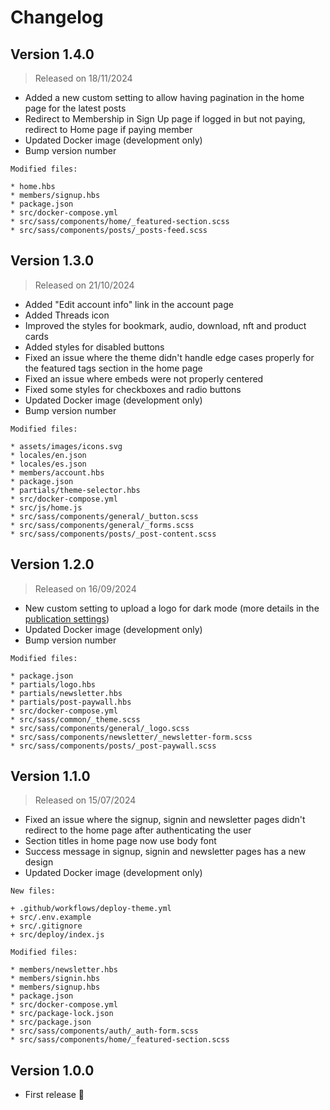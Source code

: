 # Changelog

## Version 1.4.0

> Released on 18/11/2024

* Added a new custom setting to allow having pagination in the home page for the latest posts
* Redirect to Membership in Sign Up page if logged in but not paying, redirect to Home page if paying member
* Updated Docker image (development only)
* Bump version number

````
Modified files:

* home.hbs
* members/signup.hbs
* package.json
* src/docker-compose.yml
* src/sass/components/home/_featured-section.scss
* src/sass/components/posts/_posts-feed.scss
````

## Version 1.3.0

> Released on 21/10/2024

* Added "Edit account info" link in the account page
* Added Threads icon
* Improved the styles for bookmark, audio, download, nft and product cards
* Added styles for disabled buttons
* Fixed an issue where the theme didn't handle edge cases properly for the featured tags section in the home page
* Fixed an issue where embeds were not properly centered
* Fixed some styles for checkboxes and radio buttons
* Updated Docker image (development only)
* Bump version number

````
Modified files:

* assets/images/icons.svg
* locales/en.json
* locales/es.json
* members/account.hbs
* package.json
* partials/theme-selector.hbs
* src/docker-compose.yml
* src/js/home.js
* src/sass/components/general/_button.scss
* src/sass/components/general/_forms.scss
* src/sass/components/posts/_post-content.scss
````

## Version 1.2.0

> Released on 16/09/2024

* New custom setting to upload a logo for dark mode (more details in the [publication settings](/basics/publication-settings#publication-logo))
* Updated Docker image (development only)
* Bump version number

````
Modified files:

* package.json
* partials/logo.hbs
* partials/newsletter.hbs
* partials/post-paywall.hbs
* src/docker-compose.yml
* src/sass/common/_theme.scss
* src/sass/components/general/_logo.scss
* src/sass/components/newsletter/_newsletter-form.scss
* src/sass/components/posts/_post-paywall.scss
````

## Version 1.1.0

> Released on 15/07/2024

* Fixed an issue where the signup, signin and newsletter pages didn't redirect to the home page after authenticating the user
* Section titles in home page now use body font
* Success message in signup, signin and newsletter pages has a new design
* Updated Docker image (development only)

````
New files:

+ .github/workflows/deploy-theme.yml
+ src/.env.example
+ src/.gitignore
+ src/deploy/index.js

Modified files:

* members/newsletter.hbs
* members/signin.hbs
* members/signup.hbs
* package.json
* src/docker-compose.yml
* src/package-lock.json
* src/package.json
* src/sass/components/auth/_auth-form.scss
* src/sass/components/home/_featured-section.scss
````

## Version 1.0.0

* First release 🎉
